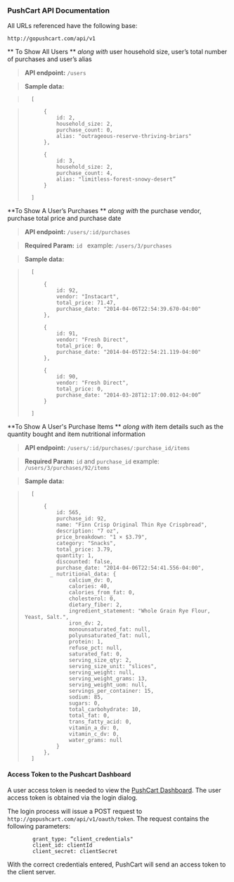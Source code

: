 ### PushCart API Documentation


All URLs referenced have the following base:

	http://gopushcart.com/api/v1

** To Show All Users ** *along with* user household size, user’s total number of purchases and user’s alias

> **API endpoint:** `/users`

> **Sample data:**
		
>		[
		
>			{
>				id: 2,
> 				household_size: 2,
> 				purchase_count: 0,
> 				alias: "outrageous-reserve-thriving-briars"
> 			},
> 		
> 			{
> 				id: 3,
> 				household_size: 2,
> 				purchase_count: 4,
> 				alias: "limitless-forest-snowy-desert”
> 			}
> 		
> 		]


 
**To Show A User’s Purchases ** *along with* the purchase vendor, purchase total price and purchase date

> **API endpoint:** `/users/:id/purchases`

> **Required Param:** `id `  example: `/users/3/purchases `

> **Sample data:**

>		[
>		
>			{
>				id: 92,
>				vendor: "Instacart",
>				total_price: 71.47,
> 				purchase_date: "2014-04-06T22:54:39.670-04:00"
> 			},
> 		
> 			{
> 				id: 91,
> 				vendor: "Fresh Direct",
> 				total_price: 0,
> 				purchase_date: "2014-04-05T22:54:21.119-04:00"
> 			},
> 		
> 			{
> 				id: 90,
> 				vendor: "Fresh Direct",
> 				total_price: 0,
> 				purchase_date: "2014-03-28T12:17:00.012-04:00”
> 			}
> 		
> 		]
 

**To Show A User's Purchase Items ** *along with* item details such as the quantity bought and item nutritional information

> **API endpoint:** `/users/:id/purchases/:purchase_id/items`

> **Required Param:** `id` and `purchase_id` example: `/users/3/purchases/92/items`

> **Sample data:**

>		[
>		
> 			{
> 				id: 565,
> 				purchase_id: 92,
> 				name: "Finn Crisp Original Thin Rye Crispbread",
> 				description: "7 oz",
> 				price_breakdown: "1 × $3.79",
> 				category: "Snacks",
> 				total_price: 3.79,
> 				quantity: 1,
> 				discounted: false,
> 				purchase_date: "2014-04-06T22:54:41.556-04:00",
> 			  _ nutritional_data: {
> 					calcium_dv: 0,
> 					calories: 40,
> 					calories_from_fat: 0,
> 					cholesterol: 0,
> 					dietary_fiber: 2,
> 					ingredient_statement: "Whole Grain Rye Flour, Yeast, Salt.",
> 					iron_dv: 2,
> 					monounsaturated_fat: null,
> 					polyunsaturated_fat: null,
> 					protein: 1,
> 					refuse_pct: null,
> 					saturated_fat: 0,
> 					serving_size_qty: 2,
> 					serving_size_unit: "slices",
> 					serving_weight: null,
> 					serving_weight_grams: 13,
> 					serving_weight_uom: null,
> 					servings_per_container: 15,
> 					sodium: 85,
> 					sugars: 0,
> 					total_carbohydrate: 10,
> 					total_fat: 0,
> 					trans_fatty_acid: 0,
> 					vitamin_a_dv: 0,
> 					vitamin_c_dv: 0,
> 					water_grams: null
> 				}
> 			},
> 		]

#### Access Token to the Pushcart Dashboard


A user access token is needed to view the [PushCart Dashboard](http://ohmage.org/pushcart-dashboard/).  The user access token is obtained via the login dialog.

The login process will issue a POST request to `http://gopushcart.com/api/v1/oauth/token`.  The request contains the following parameters:

            grant_type: “client_credentials"
            client_id: clientId
            client_secret: clientSecret

With the correct credentials entered, PushCart will send an access token to the client server. 